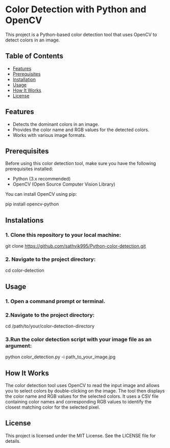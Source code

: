 # Color Detection with Python and OpenCV

This project is a Python-based color detection tool that uses OpenCV to detect colors in an image.

## Table of Contents

- [Features](#features)
- [Prerequisites](#prerequisites)
- [Installation](#installation)
- [Usage](#usage)
- [How It Works](#how-it-works)
- [License](#license)

## Features

- Detects the dominant colors in an image.
- Provides the color name and RGB values for the detected colors.
- Works with various image formats.

## Prerequisites

Before using this color detection tool, make sure you have the following prerequisites installed:

- Python (3.x recommended)
- OpenCV (Open Source Computer Vision Library)

You can install OpenCV using pip:

pip install opencv-python

## Instalations

### 1. Clone this repository to your local machine:
git clone https://github.com/sathvik995/Python-color-detection.git
### 2. Navigate to the project directory: 
cd color-detection

## Usage
### 1. Open a command prompt or terminal.
### 2.Navigate to the project directory:
cd /path/to/your/color-detection-directory
### 3.Run the color detection script with your image file as an argument:
python color_detection.py -i path_to_your_image.jpg


## How It Works
The color detection tool uses OpenCV to read the input image and allows you to select colors by double-clicking on the image. The tool then displays the color name and RGB values for the selected colors. It uses a CSV file containing color names and corresponding RGB values to identify the closest matching color for the selected pixel.

## License
This project is licensed under the MIT License. See the LICENSE file for details.






















